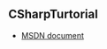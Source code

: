 ## CSharpTurtorial

- [MSDN document](https://msdn.microsoft.com/en-us/library/aa287558(v=vs.71).aspx)
